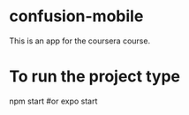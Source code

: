 # confusion-mobile
This is an app for the coursera course.

# To run the project type 
npm start 
#or 
expo start
